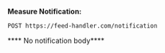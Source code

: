 **Measure Notification:**

`POST https://feed-handler.com/notification`

**** No notification body****
